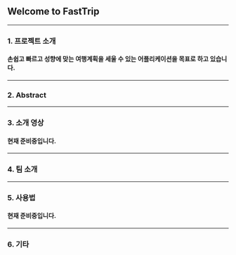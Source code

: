 ## Welcome to FastTrip
---
### 1. 프로젝트 소개
#### 손쉽고 빠르고 성향에 맞는 여행계획을 세울 수 있는 어플리케이션을 목표로 하고 있습니다.
---
### 2. Abstract
---

### 3. 소개 영상

#### 현재 준비중입니다.
---
### 4. 팀 소개
---
### 5. 사용법
#### 현재 준비중입니다.
---
### 6. 기타